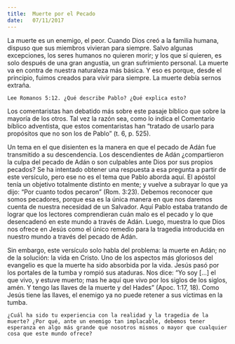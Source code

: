 ```yaml
---
title:  Muerte por el Pecado
date:   07/11/2017
---
```


La muerte es un enemigo, el peor. Cuando Dios creó a la familia humana, dispuso que sus miembros vivieran para siempre. Salvo algunas excepciones, los seres humanos no quieren morir; y los que sí quieren, es solo después de una gran angustia, un gran sufrimiento personal. La muerte va en contra de nuestra naturaleza más básica. Y eso es porque, desde el principio, fuimos creados para vivir para siempre. La muerte debía sernos extraña.

`Lee Romanos 5:12. ¿Qué describe Pablo? ¿Qué explica esto?`

Los comentaristas han debatido más sobre este pasaje bíblico que sobre la mayoría de los otros. Tal vez la razón sea, como lo indica el Comentario bíblico adventista, que estos comentaristas han “tratado de usarlo para propósitos que no son los de Pablo” (t. 6, p. 525).

Un tema en el que disienten es la manera en que el pecado de Adán fue transmitido a su descendencia. Los descendientes de Adán ¿compartieron la culpa del pecado de Adán o son culpables ante Dios por sus propios pecados? Se ha intentado obtener una respuesta a esa pregunta a partir de este versículo, pero ese no es el tema que Pablo aborda aquí. El apóstol tenía un objetivo totalmente distinto en mente; y vuelve a subrayar lo que ya dijo: “Por cuanto todos pecaron” (Rom. 3:23). Debemos reconocer que somos pecadores, porque esa es la única manera en que nos daremos cuenta de nuestra necesidad de un Salvador. Aquí Pablo estaba tratando de lograr que los lectores comprendieran cuán malo es el pecado y lo que desencadenó en este mundo a través de Adán. Luego, muestra lo que Dios nos ofrece en Jesús como el único remedio para la tragedia introducida en nuestro mundo a través del pecado de Adán.

Sin embargo, este versículo solo habla del problema: la muerte en Adán; no de la solución: la vida en Cristo. Uno de los aspectos más gloriosos del evangelio es que la muerte ha sido absorbida por la vida. Jesús pasó por los portales de la tumba y rompió sus ataduras. Nos dice: “Yo soy [...] el que vivo, y estuve muerto; mas he aquí que vivo por los siglos de los siglos, amén. Y tengo las llaves de la muerte y del Hades” (Apoc. 1:17, 18). Como Jesús tiene las llaves, el enemigo ya no puede retener a sus víctimas en la tumba.

`¿Cuál ha sido tu experiencia con la realidad y la tragedia de la muerte? ¿Por qué, ante un enemigo tan implacable, debemos tener esperanza en algo más grande que nosotros mismos o mayor que cualquier cosa que este mundo ofrece?`
